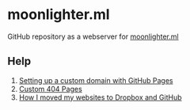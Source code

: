 moonlighter.ml
========================
GitHub repository as a webserver for [moonlighter.ml](http://moonlighter.ml/)

## Help
1. [Setting up a custom domain with GitHub Pages](https://help.github.com/articles/setting-up-a-custom-domain-with-github-pages/)
2. [Custom 404 Pages](https://help.github.com/articles/custom-404-pages/)
3. [How I moved my websites to Dropbox and GitHub](http://alexcican.com/post/guide-hosting-website-dropbox-github/)
